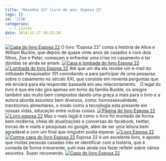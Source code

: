 ```yaml
---
title: 'Resenha 31º livro do ano: Esposa 22'
tags: []
id: '1736'
categories:
  - - Livros
date: 2014-11-17 20:21:20
---
```


[![Capa do livro Esposa 22](http://natalia.blog.br/wp-content/uploads/2014/11/DSC03367-1024x768.jpg)](http://natalia.blog.br/wp-content/uploads/2014/11/DSC03367.jpg) O livro “Esposa 22” conta a história de Alice e William Buckle, que depois de quase vinte anos de casados e com dois filhos, Zoe e Peter, começam a enfrentar uma crise no casamento e ter dúvidas se ainda se amam. [![Capa e lombada do livro Esposa 22](http://natalia.blog.br/wp-content/uploads/2014/11/DSC03361-1024x768.jpg)](http://natalia.blog.br/wp-content/uploads/2014/11/DSC03361.jpg)[![Lombada do livro Esposa 22](http://natalia.blog.br/wp-content/uploads/2014/11/DSC03362-1024x768.jpg)](http://natalia.blog.br/wp-content/uploads/2014/11/DSC03362.jpg) Até que um dia ela recebe um e-mail do intitulado Pesquisador 101 convidando-a para participar de uma pesquisa sobre o casamento no século XXI, que consiste em noventa perguntas que ele enviará para ela responder baseada em seu relacionamento.   O legal do livro é que ele não gira apenas em torno da família Buckle, os amigos também são muito bem compostos dando uma graça a mais para o livro e a autora aborda assuntos bem diversos, como: homossexualidade, transtornos alimentares, o modo como a tecnologia esta presente em nossas vidas, educação entre outras coisas. [![Página do livro  Esposa 22](http://natalia.blog.br/wp-content/uploads/2014/11/DSC03364-1024x768.jpg)](http://natalia.blog.br/wp-content/uploads/2014/11/DSC03364.jpg)[![Livro esposa 22](http://natalia.blog.br/wp-content/uploads/2014/11/DSC03365-1024x768.jpg)](http://natalia.blog.br/wp-content/uploads/2014/11/DSC03365.jpg) Mas o mais legal é como o livro foi montado de forma bem moderna, cheia de atualizações e conversas do facebook, twitter, trocas de e-mails e pesquisas no google, além de ser uma leitura bem agradável e com um final que ninguém podia esperar. [![Livro Esposa 22](http://natalia.blog.br/wp-content/uploads/2014/11/DSC03368-1024x768.jpg)](http://natalia.blog.br/wp-content/uploads/2014/11/DSC03368.jpg)[![Contra-capa do livro Esposa 22](http://natalia.blog.br/wp-content/uploads/2014/11/DSC03360-1024x768.jpg)](http://natalia.blog.br/wp-content/uploads/2014/11/DSC03360.jpg) Esposa 22 é um excelente livro, e aposto que muitas pessoas casadas irão se identificar com a história, que é contada de forma irreverente, sutil mas ainda nos fazer refletir sobre vários assuntos. Super recomendo. [![Capa do livro Esposa 22](http://natalia.blog.br/wp-content/uploads/2014/11/DSC03359-1024x768.jpg)](http://natalia.blog.br/wp-content/uploads/2014/11/DSC03359.jpg)